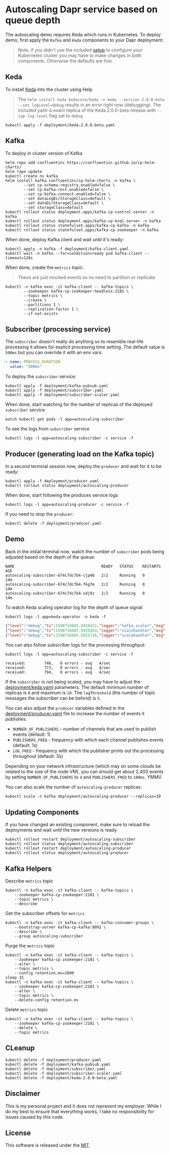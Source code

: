 # Autoscaling Dapr service based on queue depth 

The autoscaling demo requires Keda which runs in Kubernetes. To deploy demo, first apply the `Kafka` and `Keda` components to your Dapr deployment:

> Note, if you didn't use the included [setup](../setup) to configure your Kubernetes cluster you may have to make changes in both components. Otherwise the defaults are fine. 

## Keda 

To install [Keda](https://github.com/kedacore/keda) into the cluster using Help

> The `helm install keda kedacore/keda -n keda --version 2.0.0-beta --set logLevel=debug` results in an error right now (debugging). The included yaml is exact replica of the Keda 2.0.0-beta release with `--zap-log-level` flag set to `debug`

```shell
kubectl apply -f deployment/keda-2.0.0-beta.yaml
```

## Kafka 

To deploy in cluster version of Kafka

```shell
helm repo add confluentinc https://confluentinc.github.io/cp-helm-charts/
helm repo update
kubectl create ns kafka
helm install kafka confluentinc/cp-helm-charts -n kafka \
		--set cp-schema-registry.enabled=false \
		--set cp-kafka-rest.enabled=false \
		--set cp-kafka-connect.enabled=false \
		--set dataLogDirStorageClass=default \
		--set dataDirStorageClass=default \
		--set storageClass=default
kubectl rollout status deployment.apps/kafka-cp-control-center -n kafka
kubectl rollout status deployment.apps/kafka-cp-ksql-server -n kafka
kubectl rollout status statefulset.apps/kafka-cp-kafka -n kafka
kubectl rollout status statefulset.apps/kafka-cp-zookeeper -n kafka
```

When done, deploy Kafka client and wait until it's ready:

```shell
kubectl apply -n kafka -f deployment/kafka-client.yaml
kubectl wait -n kafka --for=condition=ready pod kafka-client --timeout=120s
```

When done, create the `metrics` topic: 

> These are just mocked events so no need to partition or replicate

```shell
kubectl -n kafka exec -it kafka-client -- kafka-topics \
		--zookeeper kafka-cp-zookeeper-headless:2181 \
		--topic metrics \
		--create \
		--partitions 1 \
		--replication-factor 1 \
		--if-not-exists
```

## Subscriber (processing service)

The `subscriber` doesn't really do anything so to resemble real-life processing it allows for explicit processing time setting. The default value is `500ms` but you can override it with an env vars:

```yaml
- name: PROCESS_DURATION
  value: "500ms"
```

To deploy the `subscriber` service:

```shell
kubectl apply -f deployment/kafka-pubsub.yaml
kubectl apply -f deployment/subscriber.yaml
kubectl apply -f deployment/subscriber-scaler.yaml
```

When done, start watching for the number of replicas of the deployed `subscriber` service 

```shell
watch kubectl get pods -l app=autoscaling-subscriber
```

To see the logs from `subscriber` service 

```shell
kubectl logs -l app=autoscaling-subscriber -c service -f
```

## Producer (generating load on the Kafka topic)

In a second terminal session now, deploy the `producer` and wait for it to be ready:

```shell
kubectl apply -f deployment/producer.yaml
kubectl rollout status deployment/autoscaling-producer
```

When done, start following the produces service logs 

```shell
kubectl logs -l app=autoscaling-producer -c service -f
```

If you need to stop the `producer`:

```shell
kubectl delete -f deployment/producer.yaml
```

## Demo 

Back in the initial terminal now, watch the number of `subscriber` pods being adjusted based on the depth of the queue:

```shell
NAME                                      READY   STATUS    RESTARTS   AGE
autoscaling-subscriber-674c7dc7b4-cjp48   2/2     Running   0          14m
autoscaling-subscriber-674c7dc7b4-fkg7m   2/2     Running   0          14m
autoscaling-subscriber-674c7dc7b4-sdj9z   2/2     Running   0          14m
```

To watch Keda scaling operator log for the depth of queue signal:

```shell
kubectl logs -l app=keda-operator -n keda -f
```

```json
{"level":"debug","ts":1598716685.4928422,"logger":"kafka_scaler","msg":"Group autoscaling has a lag of 2 for topic messages and partition 0\n"}
{"level":"debug","ts":1598716685.4929283,"logger":"scalehandler","msg":"Scaler for scaledObject is active","ScaledObject.Namespace":"default","ScaledObject.Name":"queue-outoscaling-scaler","ScaledObject.ScaleType":"deployment","Scaler":{}}
{"level":"debug","ts":1598716685.5025718,"logger":"scalehandler","msg":"ScaledObject's Status was properly updated","ScaledObject.Namespace":"default","ScaledObject.Name":"queue-outoscaling-scaler","ScaledObject.ScaleType":"deployment"}
```

You can also follow subscriber logs for the processing throughput:

```shell
kubectl logs -l app=autoscaling-subscriber -c service -f 
```

```shell
received:        746,   0 errors - avg   4/sec
received:        773,   0 errors - avg   4/sec
received:        794,   0 errors - avg   4/sec
```


If the `subscriber` is not being scaled, you may have to adjust the [deployment/keda.yaml](deployment/keda.yaml) parameters. The default minimum number of replicas is `0` and maximum is `10`. The `lagThreshold` (the number of topic messages the subscriber can be behind) is `5`.

You can also adjust the `producer` variables defined in the [deployment/producer.yaml](./deployment/producer.yaml) file to increase the number of events it publishes: 

* `NUMBER_OF_PUBLISHERS` - number of channels that are used to publish events (default: 1)
* `PUBLISHERS_FREQ` - frequency with which each channel publishes events (default: 1s) 
* `LOG_FREQ` - frequency with which the publisher prints out the processing throughout (default: 3s)

Depending on your network infrastructure (which may on some clouds be related to the size of the node VM), you can should get about 2,400 events by setting `NUMBER_OF_PUBLISHERS` to `4` and `PUBLISHERS_FREQ` to `100ms`. YMMV.

You can also scale the number of `autoscaling-producer` replicas:

```shell
kubectl scale -n kafka deployment/autoscaling-producer --replicas=10 
```

## Updating Components 

If you have changed an existing component, make sure to reload the deployments and wait until the new versions is ready

```shell
kubectl rollout restart deployment/autoscaling-subscriber
kubectl rollout status deployment/autoscaling-subscriber
kubectl rollout restart deployment/autoscaling-producer
kubectl rollout status deployment/autoscaling-producer
```

## Kafka Helpers 

Describe `metrics` topic

```shell
kubectl -n kafka exec -it kafka-client -- kafka-topics \
	--zookeeper kafka-cp-zookeeper:2181 \
	--topic metrics \
	--describe
```

Get the subscriber offsets for `metrics`

```shell
kubectl -n kafka exec -it kafka-client -- kafka-consumer-groups \
	--bootstrap-server kafka-cp-kafka:9092 \
	--describe \
	--group autoscaling-subscriber
```

Purge the `metrics` topic

```shell
kubectl -n kafka exec -it kafka-client -- kafka-topics \
	--zookeeper kafka-cp-zookeeper:2181 \
	--alter \
	--topic metrics \
	--config retention.ms=1000
sleep 15
kubectl -n kafka exec -it kafka-client -- kafka-topics \
	--zookeeper kafka-cp-zookeeper:2181 \
	--alter \
	--topic metrics \
	--delete-config retention.ms
```

Delete `metrics` topic

```shell
kubectl -n kafka exec -it kafka-client -- kafka-topics \
	--zookeeper kafka-cp-zookeeper:2181 \
	--delete \
	--topic metrics
```

## CLeanup 

```shell
kubectl delete -f deployment/producer.yaml
kubectl delete -f deployment/kafka-pubsub.yaml
kubectl delete -f deployment/subscriber.yaml
kubectl delete -f deployment/subscriber-scaler.yaml
kubectl delete -f deployment/keda-2.0.0-beta.yaml
```

## Disclaimer

This is my personal project and it does not represent my employer. While I do my best to ensure that everything works, I take no responsibility for issues caused by this code.

## License

This software is released under the [MIT](../LICENSE)
